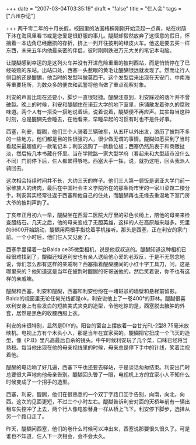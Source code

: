 +++
date = "2007-03-04T03:35:19"
draft = "false"
title = "仨人会"
tags = ["六州杂记"]

+++
两千零二年的十月长假，校园里的法国梧桐刚刚开始泛起一点黄，站在树荫下沐在海风里看书或是恋爱是很舒服的事儿。醍醐却毅然放弃了这惬意的假日，怀揣着一本边角已经磨损的存折，挤上一列开往披荆的绿皮火车。他这是要去买一样东西，未来五年内他最亲密的伴侣，彼时刚刚跌进万元大关的笔记本电脑。

让醍醐感到幸运的是这列火车并没有开进危险重重的披荆西站，而是悄悄停在了已经破败的东站。出站口处，西塞一头惹眼的黄毛让醍醐很远就发现了。然而让行人侧目的还是醍醐，他当时的发型叫做莫西干。这个发型后来出现在天安门、中南海等重要场所，为数众多的便衣和武警将他当做了重点观察对象。

利安的声音比现在还要小，脚步一直很轻捷。醍醐注意到，利安踩过的落叶并不曾破裂。晚上的时候，利安和醍醐住在诺亚大学的地下室里，床铺散发着弥久的腐败味道。两个人有一搭没一搭地说着话，说着说着，醍醐便不再应声。其实每当这种时刻，总是醍醐先会睡去，在他看来，早睡早起的习惯有时也不是件好事。

西塞，利安，醍醐，他们三个人骑着三辆破车，从五环以外出发，游历了披荆不多的一些地方。他们都是目的性很强的人，很少做无谓的事情。醍醐如愿买到了当时看起来最超值的一款笔记本；利安选购了一款数位板；西塞仍然热衷于和商贩扯淡，然后掖几本书藏在怀里。当在学院路一家大型学府（看起来和大型超市没什么不同）门前停下后，仨人都累得够呛。西塞大手一挥，说，就扔这吧，回头我派人骑回去。

这次相会持续时间并不长，大约三天的样子。他们三人第一顿饭是诺亚大学门前一家维族人的烤肉，最后在中国社会主义学院所在的那条街市里的一家川菜馆二楼分手。利安其实经常往返于西塞和他自己的住处，而醍醐再也无缘去重温地下室门房大爷的披荆声韵了。

丁亥年正月初六一早，醍醐坐在西营二医院大厅里的彩色长椅上，陪他的母亲来检查胆结石。几天之后，他的母亲变成了无胆英雄，这样的人在高原越来越多。兜里的6600开始跳动，醍醐用两根手指捻着手机接听。那头是西塞，正在利安的家门前。一个小时后，他们仨人又见面了。

西塞手里攥着一台Balda ce35微型相机，说是他叔叔送的。醍醐知道这种相机已经很难找到了，醍醐还知道利安也有亲人送给他心爱的老双反，于是不无怨念地说，你们怎么都有这样的亲戚啊？西塞指着醍醐腰间的小红十字工具刀，问，这是哪里来的？他知道这是当年在披荆时醍醐的哥哥送他的，然后笑着说，你不也有这样的亲戚嘛。

醍醐和西塞，利安和醍醐，西塞和利安纷纷在一堵斑驳的墙壁和悬梯前留影。Balda的视窗里无论任何光线都是ok，利安说他上了一卷400°的菲林。醍醐很喜欢利安身上有些发白的短款美式夹克的造型，令他吃惊的是，西塞脱去臃肿的外套，居然是黑色的收腰西服上衣。

利安的床很特别，显然是DIY的。阳台的窗台上摆放着一台甘光FL-2型8.75毫米放映机。电视上方有个木头小人，那是当年在宜家买的。醍醐把它扭成一个飞天的造型，像《P.B》里凡高最后自杀的镜头。中午时候利安玩了几个菜，口味已经将当熟稔。每当他出现在他的母亲视线里的时候，母亲总是停下手中的针线，笑着注视着他。

醍醐的电话响了好几遍，西塞下午也还要去驿站，于是谈话匆匆结束。利安出门时总要很大声地向他母亲告别。醍醐回头瞥了一眼，电视机上方的宜家小人不知什么时候变成了一个招手的造型。

西塞，利安，醍醐，他们在很熟悉的一个双丁字路口回手告别，向南，向北，向西。这次的见面更短，不过三个小时左右。醍醐告诉利安对面的天桥年前有一辆出租车失控冲了上去，两个行人像电影替身一样从桥上飞下。利安停下脚步，选择从另一个路口走了。

昨天，醍醐问西塞，他们的卷什么时候可以冲出来，西塞说那要很久很久了。可是谁也不知道，仨人下一次相会，会不会太久。